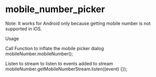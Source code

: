 # mobile_number_picker

Note: It works for Android only because getting mobile number is not supported in iOS.

Usage

Call Function to inflate the mobile picker dialog
mobileNumber.mobileNumber();

Listen to stream to listen to events added to stream
mobileNumber.getMobileNumberStream.listen((event) {});
